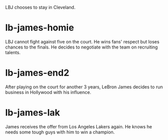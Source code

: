 LBJ chooses to stay in Cleveland.

# lb-james-homie
LBJ cannot fight against five on the court. He wins fans' respect but loses chances to the finals. He decides to negotiate with the team on recruiting talents.

# lb-james-end2
After playing on the court for another 3 years, LeBron James decides to run business in Hollywood with his influence. 

# lb-james-lak
James receives the offer from Los Angeles Lakers again. He knows he needs some tough guys with him to win a champion.